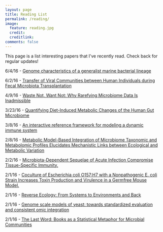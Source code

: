 ```yaml
---
layout: page
title: Reading List
permalink: /reading/
image:
  feature: reading.jpg
  credit: 
  creditlink: 
comments: false
---
```


This page is a list interesting papers that I've recently read.  Check back for regular updates!

6/4/16 - [Genome characteristics of a generalist marine bacterial lineage](http://www.nature.com/ismej/journal/v4/n6/pdf/ismej2009150a.pdf#bm_bib7)

6/2/16 - [Transfer of Viral Communities between Human Individuals during Fecal Microbiota Transplantation](http://mbio.asm.org/content/7/2/e00322-16.abstract)

4/9/16 - [Waste Not, Want Not: Why Rarefying Microbiome Data Is Inadmissible](http://journals.plos.org/ploscompbiol/article/asset?id=10.1371%2Fjournal.pcbi.1003531.PDF)

3/23/16 - [Quantifying Diet-Induced Metabolic Changes of the Human Gut Microbiome](http://www.cell.com/cell-metabolism/pdf/S1550-4131(15)00330-7.pdf)

3/8/16 - [An interactive reference framework for modeling a dynamic immune system](http://science.sciencemag.org/content/349/6244/1259425.full-text.pdf+html)

2/8/16 - [Metabolic Model-Based Integration of Microbiome Taxonomic and Metabolomic Profiles Elucidates Mechanistic Links between Ecological and Metabolic Variation](http://elbo.gs.washington.edu/pub/metamod_neocker_msystems.pdf)

2/2/16 - [Microbiota-Dependent Sequelae of Acute Infection Compromise Tissue-Specific Immunity.](http://www.ncbi.nlm.nih.gov/pubmed/26451485)

2/1/16 - [Coculture of Escherichia coli O157:H7 with a Nonpathogenic E. coli Strain Increases Toxin Production and Virulence in a Germfree Mouse Model.](http://www.ncbi.nlm.nih.gov/pubmed/26259815)

2/1/16 - [Reverse Ecology: From Systems to Environments and Back](http://elbo.gs.washington.edu/pub/re_levy_aemb.pdf)

2/1/16 - [Genome scale models of yeast: towards standardized evaluation and consistent omic integration](http://pubs.rsc.org/en/content/articlepdf/2015/ib/c5ib00083a)

2/1/16 - [The Last Word: Books as a Statistical Metaphor for Microbial Communities](http://handelsmanlab.sites.yale.edu/sites/default/files/LastWord.pdf)
